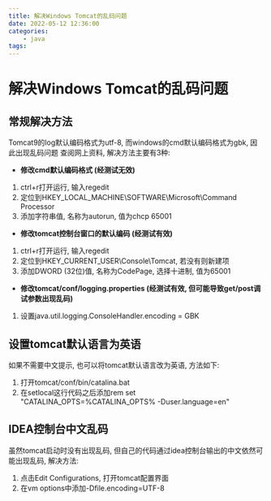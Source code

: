 ```yaml
---
title: 解决Windows Tomcat的乱码问题
date: 2022-05-12 12:36:00
categories:
    - java
tags:
---
```


# 解决Windows Tomcat的乱码问题

## 常规解决方法

Tomcat9的log默认编码格式为utf-8, 而windows的cmd默认编码格式为gbk, 因此出现乱码问题
查阅网上资料, 解决方法主要有3种:

+ **修改cmd默认编码格式 (经测试无效)**
  
1. ctrl+r打开运行, 输入regedit
2. 定位到HKEY_LOCAL_MACHINE\SOFTWARE\Microsoft\Command Processor
3. 添加字符串值, 名称为autorun, 值为chcp 65001

+ **修改tomcat控制台窗口的默认编码 (经测试有效)**
  
1. ctrl+r打开运行, 输入regedit
2. 定位到HKEY_CURRENT_USER\Console\Tomcat, 若没有则新建项
3. 添加DWORD (32位)值, 名称为CodePage, 选择十进制, 值为65001

+ **修改tomcat/conf/logging.properties (经测试有效, 但可能导致get/post调试参数出现乱码)**

1. 设置java.util.logging.ConsoleHandler.encoding = GBK

## 设置tomcat默认语言为英语

如果不需要中文提示, 也可以将tomcat默认语言改为英语, 方法如下: 

1. 打开tomcat/conf/bin/catalina.bat
2. 在setlocal这行代码之后添加rem set "CATALINA_OPTS=%CATALINA_OPTS% -Duser.language=en"

## IDEA控制台中文乱码

虽然tomcat启动时没有出现乱码, 但自己的代码通过idea控制台输出的中文依然可能出现乱码, 解决方法:

1. 点击Edit Configurations, 打开tomcat配置界面
2. 在vm options中添加-Dfile.encoding=UTF-8

